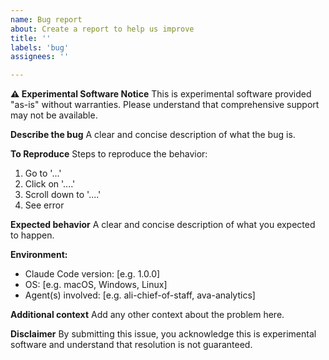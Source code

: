 ```yaml
---
name: Bug report
about: Create a report to help us improve
title: ''
labels: 'bug'
assignees: ''

---
```


**⚠️ Experimental Software Notice**
This is experimental software provided "as-is" without warranties. Please understand that comprehensive support may not be available.

**Describe the bug**
A clear and concise description of what the bug is.

**To Reproduce**
Steps to reproduce the behavior:
1. Go to '...'
2. Click on '....'
3. Scroll down to '....'
4. See error

**Expected behavior**
A clear and concise description of what you expected to happen.

**Environment:**
- Claude Code version: [e.g. 1.0.0]
- OS: [e.g. macOS, Windows, Linux]
- Agent(s) involved: [e.g. ali-chief-of-staff, ava-analytics]

**Additional context**
Add any other context about the problem here.

**Disclaimer**
By submitting this issue, you acknowledge this is experimental software and understand that resolution is not guaranteed.